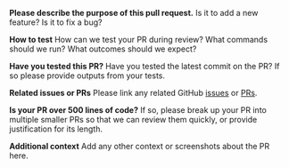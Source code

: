 **Please describe the purpose of this pull request.**
Is it to add a new feature? Is it to fix a bug?

**How to test**
How can we test your PR during review? What commands should we run? What outcomes should we expect?

**Have you tested this PR?**
Have you tested the latest commit on the PR? If so please provide outputs from your tests.

**Related issues or PRs**
Please link any related GitHub [issues](https://github.com/letta-ai/letta/issues) or [PRs](https://github.com/letta-ai/letta/pulls).

**Is your PR over 500 lines of code?**
If so, please break up your PR into multiple smaller PRs so that we can review them quickly, or provide justification for its length.

**Additional context**
Add any other context or screenshots about the PR here.
